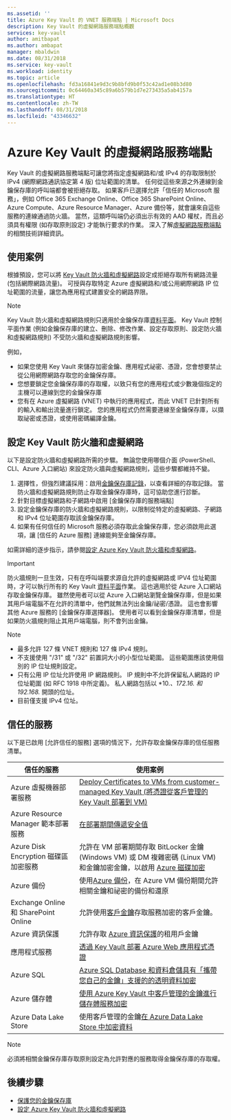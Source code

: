 ```yaml
---
ms.assetid: ''
title: Azure Key Vault 的 VNET 服務端點 | Microsoft Docs
description: Key Vault 的虛擬網路服務端點概觀
services: key-vault
author: amitbapat
ms.author: ambapat
manager: mbaldwin
ms.date: 08/31/2018
ms.service: key-vault
ms.workload: identity
ms.topic: article
ms.openlocfilehash: fd3a16841e9d3c9b8bfd9b0f53c42ad1e08b3d80
ms.sourcegitcommit: 0c64460a345c89a6b579b1d7e273435a5ab4157a
ms.translationtype: HT
ms.contentlocale: zh-TW
ms.lasthandoff: 08/31/2018
ms.locfileid: "43346632"
---
```

# <a name="virtual-network-service-endpoints-for-azure-key-vault"></a>Azure Key Vault 的虛擬網路服務端點

Key Vault 的虛擬網路服務端點可讓您將指定虛擬網路和/或 IPv4 的存取限制於 IPv4 (網際網路通訊協定第 4 版) 位址範圍的清單。 任何從這些來源之外連線到金鑰保存庫的呼叫端都會被拒絕存取。 如果客戶已選擇允許「信任的 Microsoft 服務」，例如 Office 365 Exchange Online、Office 365 SharePoint Online、Azure Compute、Azure Resource Manager、Azure 備份等，就會讓來自這些服務的連線通過防火牆。 當然，這類呼叫端仍必須出示有效的 AAD 權杖，而且必須具有權限 (如存取原則設定) 才能執行要求的作業。 深入了解[虛擬網路服務端點](../virtual-network/virtual-network-service-endpoints-overview.md)的相關技術詳細資訊。

## <a name="usage-scenarios"></a>使用案例

根據預設，您可以將 [Key Vault 防火牆和虛擬網路](key-vault-network-security.md)設定成拒絕存取所有網路流量 (包括網際網路流量)。 可授與存取特定 Azure 虛擬網路和/或公用網際網路 IP 位址範圍的流量，讓您為應用程式建置安全的網路界限。

> [!NOTE]
> Key Vault 防火牆和虛擬網路規則只適用於金鑰保存庫[資料平面](../key-vault/key-vault-secure-your-key-vault.md#data-plane-access-control)。 Key Vault 控制平面作業 (例如金鑰保存庫的建立、刪除、修改作業、設定存取原則、設定防火牆和虛擬網路規則) 不受防火牆和虛擬網路規則影響。

例如，
* 如果您使用 Key Vault 來儲存加密金鑰、應用程式祕密、憑證，您會想要禁止從公用網際網路存取您的金鑰保存庫。
* 您想要鎖定您金鑰保存庫的存取權，以致只有您的應用程式或少數幾個指定的主機可以連線到您的金鑰保存庫
* 您有在 Azure 虛擬網路 (VNET) 中執行的應用程式，而此 VNET 已針對所有的輸入和輸出流量進行鎖定。 您的應用程式仍然需要連線至金鑰保存庫，以擷取祕密或憑證，或使用密碼編譯金鑰。

## <a name="configure-key-vault-firewalls-and-virtual-networks"></a>設定 Key Vault 防火牆和虛擬網路

以下是設定防火牆和虛擬網路所需的步驟。 無論您使用哪個介面 (PowerShell、CLI、Azure 入口網站) 來設定防火牆與虛擬網路規則，這些步驟都維持不變。
1. 選擇性，但強烈建議採用：啟用[金鑰保存庫記錄](key-vault-logging.md)，以查看詳細的存取記錄。 當防火牆和虛擬網路規則防止存取金鑰保存庫時，這可協助您進行診斷。
2. 針對目標虛擬網路和子網路中啟用 [金鑰保存庫的服務端點]
3. 設定金鑰保存庫的防火牆和虛擬網路規則，以限制從特定的虛擬網路、子網路和 IPv4 位址範圍存取該金鑰保存庫。
4. 如果有任何信任的 Microsoft 服務必須存取此金鑰保存庫，您必須啟用此選項，讓 [信任的 Azure 服務] 連線能夠至金鑰保存庫。

如需詳細的逐步指示，請參閱[設定 Azure Key Vault 防火牆和虛擬網路](key-vault-network-security.md)。

> [!IMPORTANT]
> 防火牆規則一旦生效，只有在呼叫端要求源自允許的虛擬網路或 IPV4 位址範圍時，才可以執行所有的 Key Vault [資料平面](../key-vault/key-vault-secure-your-key-vault.md#data-plane-access-control)作業。 這也適用於從 Azure 入口網站存取金鑰保存庫。 雖然使用者可以從 Azure 入口網站瀏覽金鑰保存庫，但是如果其用戶端電腦不在允許的清單中，他們就無法列出金鑰/祕密/憑證。 這也會影響其他 Azure 服務的 [金鑰保存庫選擇器]。 使用者可以看到金鑰保存庫清單，但是如果防火牆規則阻止其用戶端電腦，則不會列出金鑰。


> [!NOTE]
> * 最多允許 127 條 VNET 規則和 127 條 IPv4 規則。 
> * 不支援使用 "/31" 或 "/32" 前置詞大小的小型位址範圍。 這些範圍應該使用個別的 IP 位址規則設定。
> * 只有公用 IP 位址允許使用 IP 網路規則。 IP 規則中不允許保留私人網路的 IP 位址範圍 (如 RFC 1918 中所定義)。 私人網路包括以 *10.**、*172.16.** 和 *192.168.** 開頭的位址。 
> * 目前僅支援 IPv4 位址。

## <a name="trusted-services"></a>信任的服務
以下是已啟用 [允許信任的服務] 選項的情況下，允許存取金鑰保存庫的信任服務清單。

|信任的服務|使用案例|
| --- | --- |
|Azure 虛擬機器部署服務|[Deploy Certificates to VMs from customer-managed Key Vault (將憑證從客戶管理的 Key Vault 部署到 VM)](https://blogs.technet.microsoft.com/kv/2016/09/14/updated-deploy-certificates-to-vms-from-customer-managed-key-vault/)|
|Azure Resource Manager 範本部署服務|[在部署期間傳遞安全值](../azure-resource-manager/resource-manager-keyvault-parameter.md)|
|Azure Disk Encryption 磁碟區加密服務|允許在 VM 部署期間存取 BitLocker 金鑰 (Windows VM) 或 DM 複雜密碼 (Linux VM) 和金鑰加密金鑰，以啟用 [Azure 磁碟加密](../security/azure-security-disk-encryption.md)|
|Azure 備份|使用[Azure 備份](../backup/backup-introduction-to-azure-backup.md)，在 Azure VM 備份期間允許相關金鑰和祕密的備份和還原|
|Exchange Online 和 SharePoint Online|允許使用[客戶金鑰](https://support.office.com/en-us/article/Controlling-your-data-in-Office-365-using-Customer-Key-f2cd475a-e592-46cf-80a3-1bfb0fa17697)存取服務加密的客戶金鑰。|
|Azure 資訊保護|允許存取 [Azure 資訊保護](https://docs.microsoft.com/azure/information-protection/what-is-information-protection)的租用戶金鑰|
|應用程式服務|[透過 Key Vault 部署 Azure Web 應用程式憑證](https://blogs.msdn.microsoft.com/appserviceteam/2016/05/24/deploying-azure-web-app-certificate-through-key-vault/)|
|Azure SQL|[Azure SQL Database 和資料倉儲具有「攜帶您自己的金鑰」支援的的透明資料加密](../sql-database/transparent-data-encryption-byok-azure-sql.md?view=sql-server-2017&viewFallbackFrom=azuresqldb-current)|
|Azure 儲存體|[使用 Azure Key Vault 中客戶管理的金鑰進行儲存體服務加密](../storage/common/storage-service-encryption-customer-managed-keys.md)|
|Azure Data Lake Store|使用客戶管理的金鑰[在 Azure Data Lake Store 中加密資料](../data-lake-store/data-lake-store-encryption.md)|



> [!NOTE]
> 必須將相關金鑰保存庫存取原則設定為允許對應的服務取得金鑰保存庫的存取權。

## <a name="next-steps"></a>後續步驟

* [保護您的金鑰保存庫](key-vault-secure-your-key-vault.md)
* [設定 Azure Key Vault 防火牆和虛擬網路](key-vault-network-security.md)